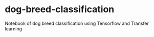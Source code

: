# dog-breed-classification
Notebook of dog breed classification using Tensorflow and Transfer learning
